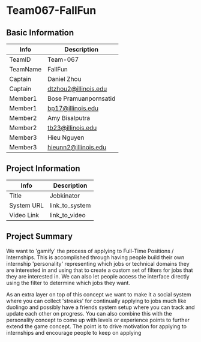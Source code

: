 # Team067-FallFun

## Basic Information

| Info     | Description           |
| -------- | --------------------- |
| TeamID   | Team-067              |
| TeamName | FallFun               |
| Captain  | Daniel Zhou           |
| Captain  | dtzhou2@illinois.edu  |
| Member1  | Bose Pramuanpornsatid |
| Member1  | bp17@illinois.edu     |
| Member2  | Amy Bisalputra        |
| Member2  | tb23@illinois.edu     |
| Member3  | Hieu Nguyen           |
| Member3  | hieunn2@illinois.edu  |

## Project Information

| Info       | Description    |
| ---------- | -------------- |
| Title      | Jobkinator   |
| System URL | link_to_system |
| Video Link | link_to_video  |

## Project Summary

We want to 'gamify' the process of applying to Full-Time Positions / Internships. This is accomplished through having people build their own internship 'personality' representing which jobs or technical domains they are interested in and using that to create a custom set of filters for jobs that they are interested in. We can also let people access the interface directly using the filter to determine which jobs they want.

As an extra layer on top of this concept we want to make it a social system where you can collect 'streaks' for continually applying to jobs much like duolingo and possibly have a friends system setup where you can track and update each other on progress. You can also combine this with the personality concept to come up with levels or experience points to further extend the game concept. The point is to drive motivation for applying to internships and encourage people to keep on applying
